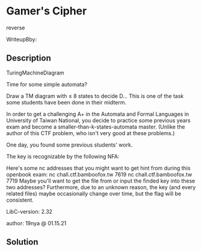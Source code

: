 # Gamer's Cipher

reverse

WriteupBby:

## Description

TuringMachineDiagram

Time for some simple automata?

Draw a TM diagram with ≤ 8 states to decide D...
This is one of the task some students have been done in their midterm.

In order to get a challenging A+ in the Automata and Formal Languages in University of Taiwan National, you decide to practice some previous years exam and become a smaller-than-k-states-automata master. (Unlike the author of this CTF problem, who isn't very good at these problems.)

One day, you found some previous students' work.

The key is recognizable by the following NFA:

Here's some nc addresses that you might want to get hint from during this openbook exam:
nc chall.ctf.bamboofox.tw 7619
nc chall.ctf.bamboofox.tw 7719
Maybe you'll want to get the file from or input the finded key into these two addresses?
Furthermore, due to an unknown reason, the key (and every related files) maybe occasionally change over time, but the flag will be consistent.

LibC-version: 2.32

author: 19nya @ 01.15.21

## Solution
